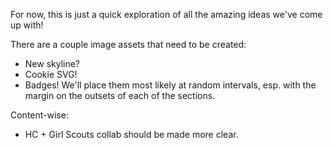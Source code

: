 For now, this is just a quick exploration of all the amazing ideas we've come up with!

There are a couple image assets that need to be created:

- New skyline?
- Cookie SVG!
- Badges! We'll place them most likely at random intervals, esp. with the margin on the outsets of each of the sections.

Content-wise:

- HC + Girl Scouts collab should be made more clear.
